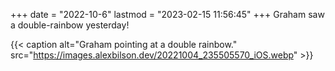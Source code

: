 +++
date = "2022-10-6"
lastmod = "2023-02-15 11:56:45"
+++
Graham saw a double-rainbow yesterday!

{{< caption alt="Graham pointing at a double rainbow." src="https://images.alexbilson.dev/20221004_235505570_iOS.webp" >}}
